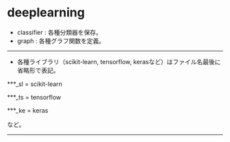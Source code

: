 # deeplearning

- classifier  : 各種分類器を保存｡
- graph : 各種グラフ関数を定義。

---
- 各種ライブラリ（scikit-learn, tensorflow, kerasなど）はファイル名最後に省略形で表記。

***_sl = scikit-learn

***_ts = tensorflow

***_ke = keras

など。

---

